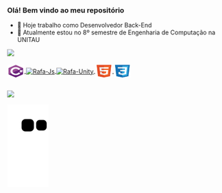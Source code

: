 ### Olá! Bem vindo ao meu repositório
- 🔭 Hoje trabalho como Desenvolvedor Back-End
- 🌱 Atualmente estou no 8º semestre de Engenharia de Computação na UNITAU

<div>
  <a href="https://github.com/gabrielaugustinho">
  <img height="180em" src="https://github-readme-stats.vercel.app/api/top-langs/?username=gabrielaugustinho&layout=compact&langs_count=7&theme=dark"/>
</div>
  
<div style="display: inline_block"><br>  
  <img align="center" alt="Rafa-Csharp" height="30" width="40" src="https://raw.githubusercontent.com/devicons/devicon/master/icons/csharp/csharp-original.svg">   
  <img align="center" alt="Rafa-Js" height="30" width="40" src="https://cdn.jsdelivr.net/gh/devicons/devicon/icons/java/java-original.svg">
  <img align="center" alt="Rafa-Unity" height="30" width="40" src="https://cdn.jsdelivr.net/gh/devicons/devicon/icons/unity/unity-original.svg">
  <img align="center" alt="Rafa-HTML" height="30" width="40" src="https://raw.githubusercontent.com/devicons/devicon/master/icons/html5/html5-original.svg">
  <img align="center" alt="Rafa-CSS" height="30" width="40" src="https://raw.githubusercontent.com/devicons/devicon/master/icons/css3/css3-original.svg"> 
</div>
  
 ##
 
 <div>
  <a href="https://linkedin.com/in/gabriel-augustinho-alves-developer" target="_blank"><img src="https://img.shields.io/badge/-LinkedIn-%230077B5?style=for-the-badge&logo=linkedin&logoColor=white" target="_blank"></a> 
 </div>
  
  ![Snake animation](https://github.com/gabrielaugustinho/gabrielaugustinho/blob/output/github-contribution-grid-snake.svg)
